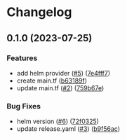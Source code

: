 # Changelog

## 0.1.0 (2023-07-25)


### Features

* add helm provider ([#5](https://github.com/open-github/test/issues/5)) ([7e4fff7](https://github.com/open-github/test/commit/7e4fff7e612252376119d0b5ea70062f6bc7457d))
* create main.tf ([b63189f](https://github.com/open-github/test/commit/b63189f72cf02f7f0bc1984f04b957048e3b68c1))
* update main.tf ([#2](https://github.com/open-github/test/issues/2)) ([759b67e](https://github.com/open-github/test/commit/759b67e76d806f7f5e58ee45f2695bd06ad3b12a))


### Bug Fixes

* helm version ([#6](https://github.com/open-github/test/issues/6)) ([72f0325](https://github.com/open-github/test/commit/72f0325835a7242c450f450af7bec2201474ed23))
* update release.yaml ([#3](https://github.com/open-github/test/issues/3)) ([b9f56ac](https://github.com/open-github/test/commit/b9f56acfaf1f8fa58e685fca10881f8bd2829122))
